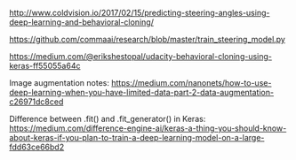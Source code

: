 http://www.coldvision.io/2017/02/15/predicting-steering-angles-using-deep-learning-and-behavioral-cloning/      

https://github.com/commaai/research/blob/master/train_steering_model.py        

https://medium.com/@erikshestopal/udacity-behavioral-cloning-using-keras-ff55055a64c       

Image augmentation notes: https://medium.com/nanonets/how-to-use-deep-learning-when-you-have-limited-data-part-2-data-augmentation-c26971dc8ced       

Difference between .fit() and .fit_generator() in Keras: https://medium.com/difference-engine-ai/keras-a-thing-you-should-know-about-keras-if-you-plan-to-train-a-deep-learning-model-on-a-large-fdd63ce66bd2        


